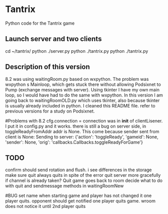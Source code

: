 # Tantrix
Python code for the Tantrix game

## Launch server and two clients
cd ~/tantrix/
python ./server.py
python ./tantrix.py
python ./tantrix.py

## Description of this version
8.2 was using waitingRoom.py based on wxpython. The problem was wxpython s Mainloop, which gets stuck there without allowing Podsixnet to Pump (exchange messages with server). Using tkinter I have my own main loop, so I would have had to do the same with wxpython. 
In this version I am going back to waitingRoomOLD.py which uses tkinter, also because tkinter is usually already included in python. 
I cleaned this README file. refer to previous versions for a study on Podsixnet.

#Problems with 8.2
cfg.connection = connection was in __init__ of clientLisener. I put it in config.py and it works. there is still a bug on server side, in toggleReadyFromAddr addr is None. This come because sender sent from client is None:
	Sending to server:  {'action': 'toggleReady', 'gameid': None, 'sender': None, 'orig': 'callbacks.Callbacks.toggleReadyForGame'}

## TODO
confirm should send rotation and flush. i see differences in the storage
make sure quit always quits in spite of the error
quit server more gracefully if channel is already taken?
Quit game goes back to room
decide what to do with quit and sendmessage methods in waitingRoomNew

#BUG
set name when starting game and player has not changed it
one player quits. opponent should get notified
one player quits game. wroom does not notice it until 2nd player quits
